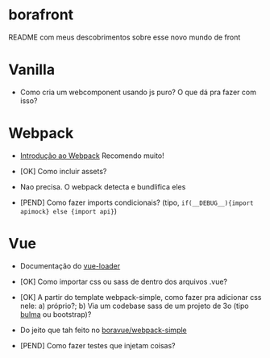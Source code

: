 # borafront
README com meus descobrimentos sobre esse novo mundo de front

# Vanilla

* Como cria um webcomponent usando js puro? O que dá pra fazer com isso?

# Webpack

* [Introdução ao Webpack](https://www.youtube.com/watch?v=WQue1AN93YU) Recomendo muito!

* [OK] Como incluir assets? 
 * Nao precisa. O webpack detecta e bundlifica eles

* [PEND] Como fazer imports condicionais? (tipo, `if(__DEBUG__){import apimock} else {import api}`)


# Vue

* Documentação do [vue-loader](http://vue-loader.vuejs.org/en/)

* [OK] Como importar css ou sass de dentro dos arquivos .vue? 
* [OK] A partir do template webpack-simple, como fazer pra adicionar css nele: a) próprio?; b) Via um codebase sass de um projeto de 3o (tipo [bulma](http://bulma.io/) ou bootstrap)?
 * Do jeito que tah feito no [boravue/webpack-simple](https://github.com/tonylampada/boravue/tree/master/webpack-simple)
* [PEND] Como fazer testes que injetam coisas?
